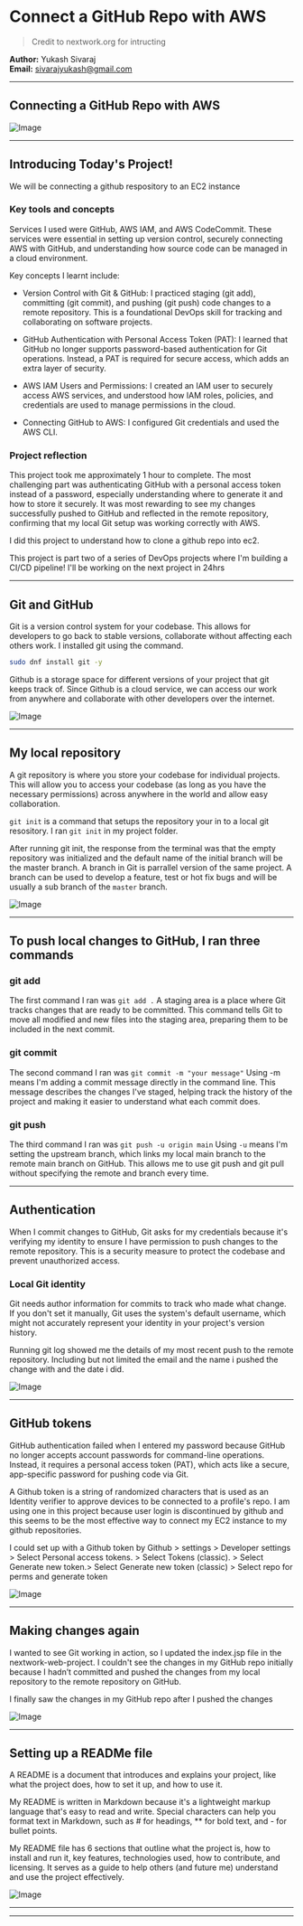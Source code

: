 # Connect a GitHub Repo with AWS

> Credit to nextwork.org for intructing

**Author:** Yukash Sivaraj  
**Email:** sivarajyukash@gmail.com

---

## Connecting a GitHub Repo with AWS

![Image](http://learn.nextwork.org/merry_vermilion_zany_llama/uploads/aws-devops-github_dd9d254e)

---

## Introducing Today's Project!

We will be connecting a github respository to an EC2 instance

### Key tools and concepts

Services I used were GitHub, AWS IAM, and AWS CodeCommit. These services were essential in setting up version control, securely connecting AWS with GitHub, and understanding how source code can be managed in a cloud environment.

Key concepts I learnt include:

- Version Control with Git & GitHub: I practiced staging (git add), committing (git commit), and pushing (git push) code changes to a remote repository. This is a foundational DevOps skill for tracking and collaborating on software projects.

- GitHub Authentication with Personal Access Token (PAT): I learned that GitHub no longer supports password-based authentication for Git operations. Instead, a PAT is required for secure access, which adds an extra layer of security.

- AWS IAM Users and Permissions: I created an IAM user to securely access AWS services, and understood how IAM roles, policies, and credentials are used to manage permissions in the cloud.

- Connecting GitHub to AWS: I configured Git credentials and used the AWS CLI.

### Project reflection

This project took me approximately 1 hour to complete. The most challenging part was authenticating GitHub with a personal access token instead of a password, especially understanding where to generate it and how to store it securely. It was most rewarding to see my changes successfully pushed to GitHub and reflected in the remote repository, confirming that my local Git setup was working correctly with AWS.

I did this project to understand how to clone a github repo into ec2.

This project is part two of a series of DevOps projects where I'm building a CI/CD pipeline! I'll be working on the next project in 24hrs

---

## Git and GitHub

Git is a version control system for your codebase. This allows for developers to go back to stable versions, collaborate without affecting each others work. I installed git using the command.

```bash
sudo dnf install git -y 
```

Github is a storage space for different versions of your project that git keeps track of. Since Github is a cloud service, we can access our work from anywhere and collaborate with other developers over the internet.

![Image](http://learn.nextwork.org/merry_vermilion_zany_llama/uploads/aws-devops-github_efaadbf7)

---

## My local repository

A git repository is where you store your codebase for individual projects. This will allow you to access your codebase (as long as you have the necessary permissions) across anywhere in the world and allow easy collaboration.

`git init`  is a command that setups the repository your in to a local git resository. I ran `git init` in my project folder.

After running git init, the response from the terminal was that the empty repository was initialized and the default name of the initial branch will be the master branch.  A branch in Git is parrallel version of the same project. A branch can be used to develop a feature, test or hot fix bugs and will be usually a sub branch of the `master` branch. 

![Image](http://learn.nextwork.org/merry_vermilion_zany_llama/uploads/aws-devops-github_7bf21bae)

---

## To push local changes to GitHub, I ran three commands

### git add

The first command I ran was `git add .` A staging area is a place where Git tracks changes that are ready to be committed. This command tells Git to move all modified and new files into the staging area, preparing them to be included in the next commit.

### git commit

The second command I ran was `git commit -m "your message"`
Using -m means I'm adding a commit message directly in the command line. This message describes the changes I've staged, helping track the history of the project and making it easier to understand what each commit does.

### git push

The third command I ran was `git push -u origin main`
Using `-u` means I'm setting the upstream branch, which links my local main branch to the remote main branch on GitHub. This allows me to use git push and git pull without specifying the remote and branch every time.

---

## Authentication

When I commit changes to GitHub, Git asks for my credentials because it's verifying my identity to ensure I have permission to push changes to the remote repository. This is a security measure to protect the codebase and prevent unauthorized access.

### Local Git identity

Git needs author information for commits to track who made what change. If you don't set it manually, Git uses the system's default username, which might not accurately represent your identity in your project's version history.

Running git log showed me the details of my most recent push to the remote repository. Including but not limited the email and the name i pushed the change with and the date i did.

![Image](http://learn.nextwork.org/merry_vermilion_zany_llama/uploads/aws-devops-github_9a27ee3b)

---

## GitHub tokens

GitHub authentication failed when I entered my password because GitHub no longer accepts account passwords for command-line operations. Instead, it requires a personal access token (PAT), which acts like a secure, app-specific password for pushing code via Git.

A Github token is a string of randomized characters that is used as an Identity verifier to approve devices to be connected to a profile's repo. I am using one in this project because user login is discontinued by github and this seems to be the most effective way to connect my EC2 instance to my github repositories.

I could set up with a Github token by 
Github > settings > Developer settings >  Select Personal access tokens. > Select Tokens (classic). > Select Generate new token.> Select Generate new token (classic) > Select repo for perms and generate token

![Image](http://learn.nextwork.org/merry_vermilion_zany_llama/uploads/aws-devops-github_fa11169d)

---

## Making changes again

I wanted to see Git working in action, so I updated the index.jsp file in the nextwork-web-project. I couldn't see the changes in my GitHub repo initially because I hadn’t committed and pushed the changes from my local repository to the remote repository on GitHub.

I finally saw the changes in my GitHub repo after I pushed the changes


![Image](http://learn.nextwork.org/merry_vermilion_zany_llama/uploads/aws-devops-github_6becb2bc)

---

## Setting up a READMe file

A README is a document that introduces and explains your project, like what the project does, how to set it up, and how to use it.

My README is written in Markdown because it's a lightweight markup language that's easy to read and write. Special characters can help you format text in Markdown, such as # for headings, ** for bold text, and - for bullet points.

My README file has 6 sections that outline what the project is, how to install and run it, key features, technologies used, how to contribute, and licensing. It serves as a guide to help others (and future me) understand and use the project effectively.

![Image](http://learn.nextwork.org/merry_vermilion_zany_llama/uploads/aws-devops-github_c94976902)

---

---

